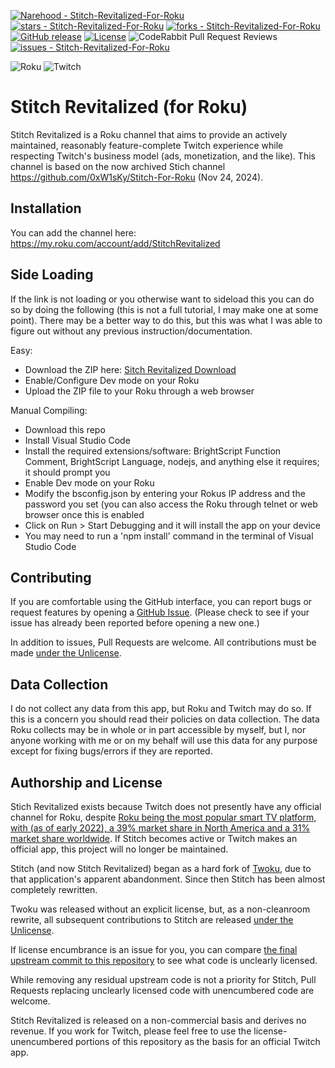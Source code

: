 [![Narehood - Stitch-Revitalized-For-Roku](https://img.shields.io/static/v1?label=Narehood&message=Stitch-Revitalized-For-Roku&color=blue&logo=github)](https://github.com/Narehood/Stitch-Revitalized-For-Roku "Go to GitHub repo")
[![stars - Stitch-Revitalized-For-Roku](https://img.shields.io/github/stars/Narehood/Stitch-Revitalized-For-Roku?style=social)](https://github.com/Narehood/Stitch-Revitalized-For-Roku)
[![forks - Stitch-Revitalized-For-Roku](https://img.shields.io/github/forks/Narehood/Stitch-Revitalized-For-Roku?style=social)](https://github.com/Narehood/Stitch-Revitalized-For-Roku)
[![GitHub release](https://img.shields.io/github/release/Narehood/Stitch-Revitalized-For-Roku?include_prereleases=&sort=semver&color=blue)](https://github.com/Narehood/Stitch-Revitalized-For-Roku/releases/)
[![License](https://img.shields.io/badge/License-Unlicense-blue)](https://github.com/Narehood/Stitch-Revitalized-For-Roku/blob/main/LICENSE)
![CodeRabbit Pull Request Reviews](https://img.shields.io/coderabbit/prs/github/Narehood/Stitch-Revitalized-For-Roku?utm_source=oss&utm_medium=github&utm_campaign=Narehood%2FStitch-Revitalized-For-Roku&labelColor=171717&color=FF570A&link=https%3A%2F%2Fcoderabbit.ai&label=CodeRabbit+Reviews)
[![issues - Stitch-Revitalized-For-Roku](https://img.shields.io/github/issues/Narehood/Stitch-Revitalized-For-Roku)](https://github.com/Narehood/Stitch-Revitalized-For-Roku/issues)

![Roku](https://img.shields.io/badge/roku-6f1ab1?style=for-the-badge&logo=roku&logoColor=white)
![Twitch](https://img.shields.io/badge/Twitch-9347FF?style=for-the-badge&logo=twitch&logoColor=white)


# Stitch Revitalized (for Roku)

Stitch Revitalized is a Roku channel that aims to provide an actively maintained, reasonably feature-complete Twitch experience while respecting Twitch's business model (ads, monetization, and the like). This channel is based on the now archived Stich channel https://github.com/0xW1sKy/Stitch-For-Roku (Nov 24, 2024).

## Installation

You can add the channel here: https://my.roku.com/account/add/StitchRevitalized


## Side Loading
If the link is not loading or you otherwise want to sideload this you can do so by doing the following (this is not a full tutorial, I may make one at some point). There may be a better way to do this, but this was what I was able to figure out without any previous instruction/documentation.

Easy: 

- Download the ZIP here: [Sitch Revitalized Download](https://github.com/Narehood/Stitch-Revitalized-For-Roku/releases/download/v1.6.6/Stitch.Revitalized.zip)
- Enable/Configure Dev mode on your Roku
- Upload the ZIP file to your Roku through a web browser

Manual Compiling:

- Download this repo
- Install Visual Studio Code
- Install the required extensions/software: BrightScript Function Comment, BrightScript Language, nodejs, and anything else it requires; it should prompt you
- Enable Dev mode on your Roku
- Modify the bsconfig.json by entering your Rokus IP address and the password you set (you can also access the Roku through telnet or web browser once this is enabled
- Click on Run > Start Debugging and it will install the app on your device
- You may need to run a 'npm install' command in the terminal of Visual Studio Code

## Contributing

If you are comfortable using the GitHub interface, you can report bugs or request features by opening a [GitHub Issue](https://github.com/Narehood/Stitch-Revitalized-For-Roku/issues). (Please check to see if your issue has already been reported before opening a new one.)


In addition to issues, Pull Requests are welcome. All contributions must be made [under the Unlicense](./LICENSE).

## Data Collection

I do not collect any data from this app, but Roku and Twitch may do so. If this is a concern you should read their policies on data collection. The data Roku collects may be in whole or in part accessible by myself, but I, nor anyone working with me or on my behalf will use this data for any purpose except for fixing bugs/errors if they are reported.


## Authorship and License

Stich Revitalized exists because Twitch does not presently have any official channel for Roku, despite [Roku being the most popular smart TV platform, with (as of early 2022), a 39% market share in North America and a 31% market share worldwide](https://seekingalpha.com/article/4547471-the-sleeping-giant-in-streaming-turning-roku-into-a-huge-2023-winner). If Stitch becomes active or Twitch makes an official app, this project will no longer be maintained.

Stitch (and now Stitch Revitalized) began as a hard fork of [Twoku](https://github.com/worldreboot/twitch-reloaded-roku), due to that application's apparent abandonment. Since then Stitch has been almost completely rewritten.

Twoku was released without an explicit license, but, as a non-cleanroom rewrite, all subsequent contributions to Stitch are released [under the Unlicense](./LICENSE).

If license encumbrance is an issue for you, you can compare [the final upstream commit to this repository](https://github.com/0xW1sKy/Stitch-For-Roku/commit/268187c63e1eaf3922f577a2dab6ccb6a2e089f8) to see what code is unclearly licensed.

While removing any residual upstream code is not a priority for Stitch, Pull Requests replacing unclearly licensed code with unencumbered code are welcome.

Stitch Revitalized is released on a non-commercial basis and derives no revenue. If you work for Twitch, please feel free to use the license-unencumbered portions of this repository as the basis for an official Twitch app.
